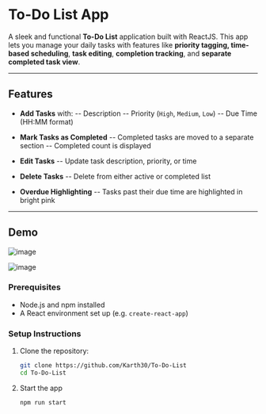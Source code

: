 # To-Do List App

A sleek and functional **To-Do List** application built with ReactJS. This app lets you manage your daily tasks with features like **priority tagging, time-based scheduling**, **task editing**, **completion tracking**, and **separate completed task view**.

---

##  Features

-  **Add Tasks** with:
  -- Description
  -- Priority (`High`, `Medium`, `Low`)
  -- Due Time (HH:MM format)

-  **Mark Tasks as Completed**
  -- Completed tasks are moved to a separate section
  -- Completed count is displayed

-  **Edit Tasks**
  -- Update task description, priority, or time

-  **Delete Tasks**
  -- Delete from either active or completed list

-  **Overdue Highlighting**
  -- Tasks past their due time are highlighted in bright pink

---
## Demo

![image](https://github.com/user-attachments/assets/ea569a4d-6763-44eb-96cd-7d5e5dca361b)

![image](https://github.com/user-attachments/assets/a7a11888-9377-4fe7-86be-6259f8e5b8eb)


### Prerequisites

- Node.js and npm installed
- A React environment set up (e.g. `create-react-app`)

### Setup Instructions

1. Clone the repository:
   ```bash
   git clone https://github.com/Karth30/To-Do-List
   cd To-Do-List
   ```
2. Start the app
   ```bash
   npm run start
   ```

